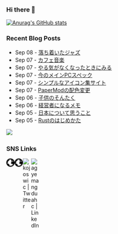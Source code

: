 ### Hi there 👋

[![Anurag's GitHub stats](https://github-readme-stats.vercel.app/api?username=kenjinote)](https://github.com/anuraghazra/github-readme-stats)


### Recent Blog Posts
<!-- feed start -->
- Sep 08 - [落ち着いたジャズ](https://kenji.blog/posts/%E8%90%BD%E3%81%A1%E7%9D%80%E3%81%84%E3%81%9F%E3%82%B8%E3%83%A3%E3%82%BA/)
- Sep 07 - [カフェ音楽](https://kenji.blog/posts/%E3%82%AB%E3%83%95%E3%82%A7%E9%9F%B3%E6%A5%BD/)
- Sep 07 - [やる気がなくなったときにみる](https://kenji.blog/posts/%E3%82%84%E3%82%8B%E6%B0%97%E3%81%8C%E3%81%AA%E3%81%8F%E3%81%AA%E3%81%A3%E3%81%9F%E3%81%A8%E3%81%8D%E3%81%AB%E3%81%BF%E3%82%8B/)
- Sep 07 - [今のメインPCスペック](https://kenji.blog/posts/%E4%BB%8A%E3%81%AE%E3%83%A1%E3%82%A4%E3%83%B3pc%E3%82%B9%E3%83%9A%E3%83%83%E3%82%AF/)
- Sep 07 - [シンプルなアイコン集サイト](https://kenji.blog/posts/%E3%82%B7%E3%83%B3%E3%83%97%E3%83%AB%E3%81%AA%E3%82%A2%E3%82%A4%E3%82%B3%E3%83%B3%E9%9B%86%E3%82%B5%E3%82%A4%E3%83%88/)
- Sep 07 - [PaperModの配色変更](https://kenji.blog/posts/papermod%E3%81%AE%E9%85%8D%E8%89%B2%E5%A4%89%E6%9B%B4/)
- Sep 06 - [子供のそんたく](https://kenji.blog/posts/%E5%AD%90%E4%BE%9B%E3%81%AE%E3%81%9D%E3%82%93%E3%81%9F%E3%81%8F/)
- Sep 06 - [経営者になるメモ](https://kenji.blog/posts/%E7%B5%8C%E5%96%B6%E8%80%85%E3%81%AB%E3%81%AA%E3%82%8B%E3%81%AB%E3%81%AF/)
- Sep 05 - [日本について思うこと](https://kenji.blog/posts/%E6%97%A5%E6%9C%AC%E3%81%AB%E3%81%A4%E3%81%84%E3%81%A6%E6%80%9D%E3%81%86%E3%81%93%E3%81%A8/)
- Sep 05 - [Rustのはじめかた](https://kenji.blog/posts/rust%E3%81%AE%E3%81%AF%E3%81%98%E3%82%81%E3%81%8B%E3%81%9F/)
<!-- feed end -->

<!-- GitHub Profile Views Counter -->
![](https://komarev.com/ghpvc/?username=kenjinote)

<!-- SNS Links -->
### SNS Links
[<img align="left" alt="codewithkojo.com" width="22px" src="https://raw.githubusercontent.com/iconic/open-iconic/master/svg/globe.svg" />][website1]
[<img align="left" alt="codewithkojo.com" width="22px" src="https://raw.githubusercontent.com/iconic/open-iconic/master/svg/globe.svg" />][website2]
[<img align="left" alt="kojoswic | Twitter" width="22px" src="https://cdn.jsdelivr.net/npm/simple-icons@v3/icons/twitter.svg" />][twitter]
[<img align="left" alt="agyemangduahc | LinkedIn" width="22px" src="https://cdn.jsdelivr.net/npm/simple-icons@v3/icons/linkedin.svg" />][linkedin]

[website1]: https://hack.jp
[website2]: https://kenji.blog
[twitter]: https://twitter.com/kenjinote
[linkedin]: https://www.linkedin.com/in/kenjinote/

<!--
**kenjinote/kenjinote** is a ✨ _special_ ✨ repository because its `README.md` (this file) appears on your GitHub profile.

Here are some ideas to get you started:

- 🔭 I’m currently working on ...
- 🌱 I’m currently learning ...
- 👯 I’m looking to collaborate on ...
- 🤔 I’m looking for help with ...
- 💬 Ask me about ...
- 📫 How to reach me: ...
- 😄 Pronouns: ...
- ⚡ Fun fact: ...
-->
